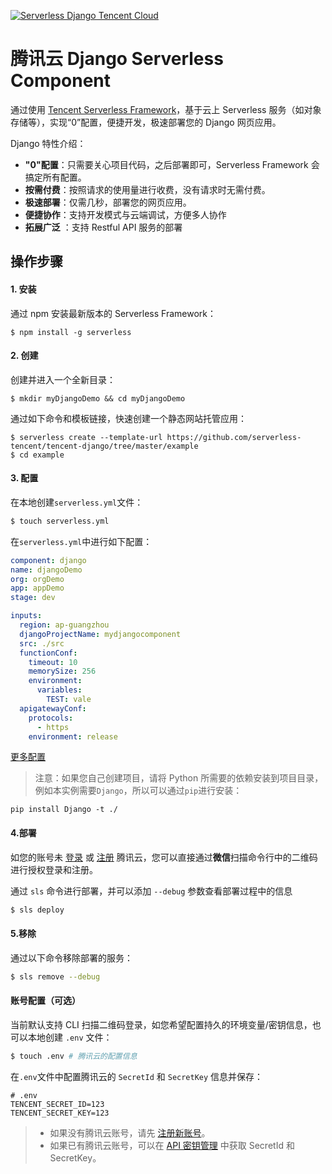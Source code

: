 [![Serverless Django Tencent Cloud](https://img.serverlesscloud.cn/202031/1583057395084-django_%E9%95%BF.png)](http://serverless.com)

# 腾讯云 Django Serverless Component

通过使用 [Tencent Serverless Framework](https://github.com/serverless/components/tree/cloud)，基于云上 Serverless 服务（如对象存储等），实现“0”配置，便捷开发，极速部署您的 Django 网页应用。

Django 特性介绍：

- **"0"配置**：只需要关心项目代码，之后部署即可，Serverless Framework 会搞定所有配置。
- **按需付费**：按照请求的使用量进行收费，没有请求时无需付费。
- **极速部署**：仅需几秒，部署您的网页应用。
- **便捷协作**：支持开发模式与云端调试，方便多人协作
- **拓展广泛** ：支持 Restful API 服务的部署

## 操作步骤

#### 1. 安装

通过 npm 安装最新版本的 Serverless Framework：

```
$ npm install -g serverless
```

#### 2. 创建

创建并进入一个全新目录：

```
$ mkdir myDjangoDemo && cd myDjangoDemo
```

通过如下命令和模板链接，快速创建一个静态网站托管应用：

```
$ serverless create --template-url https://github.com/serverless-tencent/tencent-django/tree/master/example
$ cd example
```

#### 3. 配置

在本地创建`serverless.yml`文件：

```bash
$ touch serverless.yml
```

在`serverless.yml`中进行如下配置：

```yml
component: django
name: djangoDemo
org: orgDemo
app: appDemo
stage: dev

inputs:
  region: ap-guangzhou
  djangoProjectName: mydjangocomponent
  src: ./src
  functionConf:
    timeout: 10
    memorySize: 256
    environment:
      variables:
        TEST: vale
  apigatewayConf:
    protocols:
      - https
    environment: release
```

[更多配置](https://github.com/serverless-tencent/tencent-django/tree/master/docs/configure.md)

> 注意：如果您自己创建项目，请将 Python 所需要的依赖安装到项目目录，例如本实例需要`Django`，所以可以通过`pip`进行安装：

```
pip install Django -t ./
```

#### 4.部署

如您的账号未 [登录](https://cloud.tencent.com/login) 或 [注册](https://cloud.tencent.com/register) 腾讯云，您可以直接通过**微信**扫描命令行中的二维码进行授权登录和注册。

通过 `sls` 命令进行部署，并可以添加 `--debug` 参数查看部署过程中的信息

```bash
$ sls deploy
```

#### 5.移除

通过以下命令移除部署的服务：

```bash
$ sls remove --debug
```

#### 账号配置（可选）

当前默认支持 CLI 扫描二维码登录，如您希望配置持久的环境变量/密钥信息，也可以本地创建 `.env` 文件：

```bash
$ touch .env # 腾讯云的配置信息
```

在`.env`文件中配置腾讯云的 `SecretId` 和 `SecretKey` 信息并保存：

```text
# .env
TENCENT_SECRET_ID=123
TENCENT_SECRET_KEY=123
```

> - 如果没有腾讯云账号，请先 [注册新账号](https://cloud.tencent.com/register)。
> - 如果已有腾讯云账号，可以在 [API 密钥管理](https://console.cloud.tencent.com/cam/capi) 中获取 SecretId 和 SecretKey。
